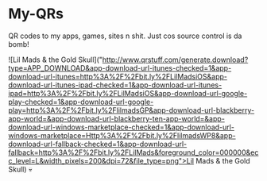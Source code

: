 My-QRs
======

QR codes to my apps, games, sites  n shit. Just cos source control is da bomb!

![Lil Mads &amp; the Gold Skull]("http://www.qrstuff.com/generate.download?type=APP_DOWNLOAD&app-download-url-itunes-checked=1&app-download-url-itunes=http%3A%2F%2Fbit.ly%2FLilMadsiOS&app-download-url-itunes-ipad-checked=1&app-download-url-itunes-ipad=http%3A%2F%2Fbit.ly%2FLilMadsiOS&app-download-url-google-play-checked=1&app-download-url-google-play=http%3A%2F%2Fbit.ly%2FlilmadsGP&app-download-url-blackberry-app-world=&app-download-url-blackberry-ten-app-world=&app-download-url-windows-marketplace-checked=1&app-download-url-windows-marketplace=Http%3A%2F%2Fbit.ly%2FlilmadsWP8&app-download-url-fallback-checked=1&app-download-url-fallback=http%3A%2F%2Fbit.ly%2FLilMads&foreground_color=000000&ecc_level=L&width_pixels=200&dpi=72&file_type=png">Lil Mads &amp; the Gold Skull) 
:skull:
